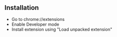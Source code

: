## Installation

* Go to chrome://extensions
* Enable Developer mode
* Install extension using "Load unpacked extension"
